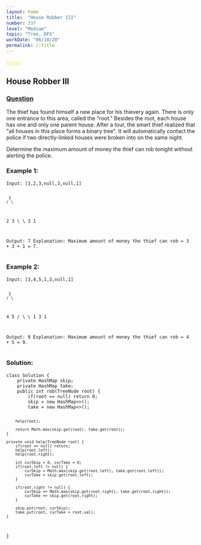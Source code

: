 ```yaml
---
layout: home
title:  "House Robber III"
number: 337
level: "Medium"
topic: "Tree, DFS"
workDate: "06/10/20"
permalink: /:title
---
```

<a  style="color:#ffe57c;float:top" href="/index.html">Home</a>
<h2>House Robber III</h2>

<h3 style="color:#ffe57c;"><a href="https://leetcode.com/problems/house-robber-iii/">Question</a></h3>


<p>The thief has found himself a new place for his thievery again. There is only one entrance to this area, called the "root." Besides the root, each house has one and only one parent house. After a tour, the smart thief realized that "all houses in this place forms a binary tree". It will automatically contact the police if two directly-linked houses were broken into on the same night.</p>

<p>Determine the maximum amount of money the thief can rob tonight without alerting the police.</p>


<h3>Example 1:</h3>
<pre><code class="plaintext">Input: [3,2,3,null,3,null,1]

     3
    / \
   2   3
    \   \ 
     3   1

Output: 7 
Explanation: Maximum amount of money the thief can rob = 3 + 3 + 1 = 7.
</code></pre>

<h3>Example 2:</h3>
<pre><code class="plaintext">Input: [3,4,5,1,3,null,1]

     3
    / \
   4   5
  / \   \ 
 1   3   1

Output: 9
Explanation: Maximum amount of money the thief can rob = 4 + 5 = 9.
</code></pre>


<h3>Solution:</h3>
<pre><code class="java">class Solution {
    private HashMap<TreeNode, Integer> skip;
    private HashMap<TreeNode, Integer> take;
    public int rob(TreeNode root) {
        if(root == null) return 0;
        skip = new HashMap<>();
        take = new HashMap<>();
        
        help(root);
        
        return Math.max(skip.get(root), take.get(root));
    }
    
    private void help(TreeNode root) {
        if(root == null) return;
        help(root.left);
        help(root.right);
        
        int curSkip = 0, curTake = 0;
        if(root.left != null) {
            curSkip = Math.max(skip.get(root.left), take.get(root.left));
            curTake = skip.get(root.left);
        }
        
        if(root.right != null) {
            curSkip += Math.max(skip.get(root.right), take.get(root.right));
            curTake += skip.get(root.right);
        }
        
        skip.put(root, curSkip);
        take.put(root, curTake + root.val);
    }
}</code></pre>